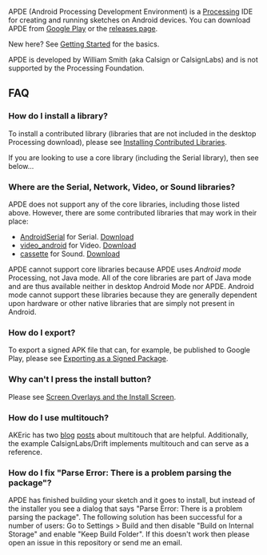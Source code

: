 APDE (Android Processing Development Environment) is a [Processing](https://processing.org/) IDE for creating and running sketches on Android devices. You can download APDE from [Google Play](https://play.google.com/store/apps/details?id=com.calsignlabs.apde) or the [releases page](https://github.com/Calsign/APDE/releases).

New here? See [Getting Started](https://github.com/Calsign/APDE/wiki/Getting-Started) for the basics.

APDE is developed by William Smith (aka Calsign or CalsignLabs) and is not supported by the Processing Foundation.

## FAQ

### How do I install a library?

To install a contributed library (libraries that are not included in the desktop Processing download), please see [Installing Contributed Libraries](https://github.com/Calsign/APDE/wiki/Installing-Contributed-Libraries).

If you are looking to use a core library (including the Serial library), then see below...

### Where are the Serial, Network, Video, or Sound libraries?

APDE does not support any of the core libraries, including those listed above. However, there are some contributed libraries that may work in their place:

 - [AndroidSerial](https://github.com/inventit/processing-android-serial) for Serial. [Download](https://github.com/inventit/processing-android-serial/releases/download/0.2.0/AndroidSerial-distribution.zip)
 - [video_android](https://github.com/omerjerk/processing-video-android) for Video. [Download](https://github.com/omerjerk/processing-video-android/releases/download/Release/video_android.zip)
 - [cassette](https://github.com/shlomihod/cassette) for Sound. [Download](https://github.com/shlomihod/cassette/raw/master/dist/cassette.zip)

APDE cannot support core libraries because APDE uses *Android mode* Processing, not Java mode. All of the core libraries are part of Java mode and are thus available neither in desktop Android Mode nor APDE. Android mode cannot support these libraries because they are generally dependent upon hardware or other native libraries that are simply not present in Android.

### How do I export?

To export a signed APK file that can, for example, be published to Google Play, please see [Exporting as a Signed Package](https://github.com/Calsign/APDE/wiki/Exporting-as-a-Signed-Package).

### Why can't I press the install button?

Please see [Screen Overlays and the Install Screen](https://github.com/Calsign/APDE/wiki/Screen-Overlays-and-the-Install-Screen).

### How do I use multitouch?

AKEric has two [blog](http://www.akeric.com/blog/?p=1411) [posts](http://www.akeric.com/blog/?p=1435) about multitouch that are helpful. Additionally, the example CalsignLabs/Drift implements multitouch and can serve as a reference.

### How do I fix "Parse Error: There is a problem parsing the package"?

APDE has finished building your sketch and it goes to install, but instead of the installer you see a dialog that says "Parse Error: There is a problem parsing the package". The following solution has been successful for a number of users: Go to Settings > Build and then disable "Build on Internal Storage" and enable "Keep Build Folder". If this doesn't work then please open an issue in this repository or send me an email.